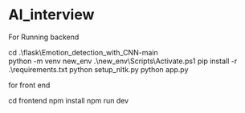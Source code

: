 # AI_interview

For Running backend 

cd .\flask\Emotion_detection_with_CNN-main\
python -m venv new_env
.\new_env\Scripts\Activate.ps1
pip install -r .\requirements.txt
python setup_nltk.py
python app.py


for front end 

cd frontend 
npm install 
npm run dev
